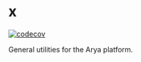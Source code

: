 # x

[![codecov](https://codecov.io/gh/arya-analytics/arya/branch/main/graph/badge.svg?token=6xqpN1pFt8&flag=x)](https://codecov.io/gh/synnaxlabs/synnax?flag=x)

General utilities for the Arya platform.